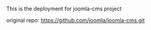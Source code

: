 This is the deployment for joomla-cms project

original repo: https://github.com/joomla/joomla-cms.git
